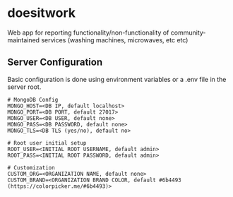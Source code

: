 # doesitwork
Web app for reporting functionality/non-functionality of community-maintained services (washing machines, microwaves, etc etc)

## Server Configuration
Basic configuration is done using environment variables or a .env file in the server root.

```
# MongoDB Config
MONGO_HOST=<DB IP, default localhost>
MONGO_PORT=<DB PORT, default 27017>
MONGO_USER=<DB USER, default none>
MONGO_PASS=<DB PASSWORD, default none>
MONGO_TLS=<DB TLS (yes/no), default no>

# Root user initial setup
ROOT_USER=<INITIAL ROOT USERNAME, default admin>
ROOT_PASS=<INITIAL ROOT PASSWORD, default admin>

# Customization
CUSTOM_ORG=<ORGANIZATION NAME, default none>
CUSTOM_BRAND=<ORGANIZATION BRAND COLOR, default #6b4493 (https://colorpicker.me/#6b4493)>
```